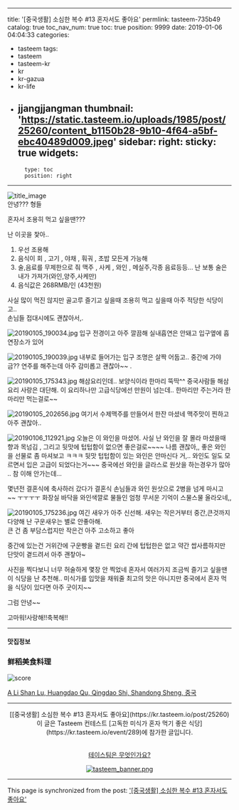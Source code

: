 
---
title: '[중국생활] 소심한 복수 #13  혼자서도 좋아요'
permlink: tasteem-735b49
catalog: true
toc_nav_num: true
toc: true
position: 9999
date: 2019-01-06 04:04:33
categories:
- tasteem
tags:
- tasteem
- tasteem-kr
- kr
- kr-gazua
- kr-life
- jjangjjangman
thumbnail: 'https://static.tasteem.io/uploads/1985/post/25260/content_b1150b28-9b10-4f64-a5bf-ebc40489d009.jpeg'
sidebar:
    right:
        sticky: true
widgets:
    -
        type: toc
        position: right
---


![title_image](https://static.tasteem.io/uploads/1985/post/25260/content_b1150b28-9b10-4f64-a5bf-ebc40489d009.jpeg)
<br/>
안녕??? 형들

혼자서 조용히 먹고 싶을땐???

난 이곳을 찿아..
1. 우선 조용해
2. 음식이 회 , 고기 , 야채 , 훠궈 , 초밥 모든게 가능해
3. 술,음료를 무제한으로 줘
    맥주 , 사케 , 와인 , 메실주,각종 음료등등...
    난 보통 술은 내가 가져가(와인,양주,사케만)
 4. 음식값은 268RMB/인 (43천원)

사실 많이 먹진 않지만 골고루 즐기고 싶을때
조용히 먹고 싶을때 아주 적당한 식당이고..  
손님들 접대시에도 괜찮아서,.


![20190105_190034.jpg](https://static.tasteem.io/uploads/image/image/124513/7a8b649c-1dab-4074-be79-5dc48d3f9837.jpeg)
입구 전경이고 아주 깔끔해
실내흡연은 안돼고 입구옆에 흡연장소가 있어

![20190105_190039.jpg](https://static.tasteem.io/uploads/image/image/124514/7a8b649c-1dab-4074-be79-5dc48d3f9837.jpeg)
내부로 들어가는 입구
조명은 살짝 어둡고.. 
중간에 가야금?? 연주를 해주는데 아주 감미롭고 
괜찮아~~ . 

![20190105_175343.jpg](https://static.tasteem.io/uploads/image/image/124516/7a8b649c-1dab-4074-be79-5dc48d3f9837.jpeg)
해삼요리인데.. 보양식이라 한마리 뚝딱^^
중국사람들 해삼요리 사랑은 대단해. 
이 요리하나만  고급식당에선 만원이 넘는데..
한마리만 주는거라 한마리만 먹는걸로~~

![20190105_202656.jpg](https://static.tasteem.io/uploads/image/image/124517/7a8b649c-1dab-4074-be79-5dc48d3f9837.jpeg)
여기서 수제맥주를 만들어서 한잔 마셨네
맥주맛이 찐하고 아주 괜찮아..


![20190106_112921.jpg](https://static.tasteem.io/uploads/image/image/124522/7a8b649c-1dab-4074-be79-5dc48d3f9837.jpeg)
오늘은 이 와인을 마셨어. 사실 난 와인을 잘 몰라
마셨을때 향과 목넘김 , 그리고 뒷맛에 텁텁함이 없으면
좋은걸로~~~~ 나름 괜찮아,,
좋은 와인을 선물로 좀 마셔보고 ㅋㅋㅋ  뒷맛 텁텁함이
있는 와인은 안마신다 거,..   와인도 일도 모르면서 입은
고급이 되었다는거~~~
중국에선 와인을  글라스로  원삿을 하는경우가 많아 ..
참 이해 안가는데...  

몇년전 결혼식에 축사하러 갔다가  결혼식 손님들과
와인 원삿으로  2병을 넘게  마시고 ~~ ㅜㅜㅜㅜ
화장실 바닥을 와인색깔로 물들인 엄청 무서운 기억이
스물스물 올라오네,,


![20190105_175236.jpg](https://static.tasteem.io/uploads/image/image/124523/7a8b649c-1dab-4074-be79-5dc48d3f9837.jpeg)
여긴 새우가 아주 신선해.
새우는 작은거부터 중간,큰것까지 다양해
난 구운새우는 별로 안좋아해.  
큰 건 좀 부담스럽지만 작은건 아주 고소하고 좋아

중간에 있는건 거위간에 구운빵을 곁드린 요리
간에 텁텁한은 없고 약간 쌉사름하지만 단맛이 곁드려서
아주 괜챃아~

사진을 찍다보니 너무 허술하게  몇장 안 찍었네
혼자서 여러가지 조금씩 즐기고 싶을땐 이 식당을
난 추천해..  미식가를 입맛을 채워줄 최고의 맛은 아니지만
중국에서 혼자 먹을 식당이 있다면 아주 굿이지~~

그럼 안녕~~

고마워!사랑해!!축복해!!


---------------------
#### 맛집정보
### 鲜稻美食料理
![score](https://static.tasteem.io/images/steem/1Crowns.png)

[A Li Shan Lu, Huangdao Qu, Qingdao Shi, Shandong Sheng, 중국](https://kr.tasteem.io/post/25260#map)

-----------------------------------------
<center>[[중국생활] 소심한 복수 #13  혼자서도 좋아요](https://kr.tasteem.io/post/25260)
<br/>이 글은 Tasteem 컨테스트
 [고독한 미식가 혼자 먹기 좋은 식당](https://kr.tasteem.io/event/289)에 참가한 글입니다.

<br/>[테이스팀은 무엇인가요?](https://kr.tasteem.io/about)

[![tasteem_banner.png](https://static.tasteem.io/images/tasteem_banner_v3.png)](https://kr.tasteem.io)</center>

- - -

This page is synchronized from the post: ['[중국생활] 소심한 복수 #13  혼자서도 좋아요'](https://steemit.com/@kibumh/tasteem-735b49)

